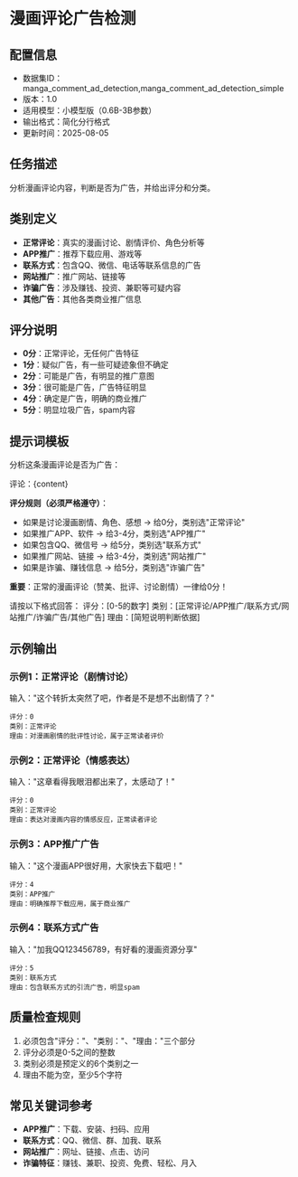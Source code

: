 # 漫画评论广告检测

## 配置信息
- 数据集ID：manga_comment_ad_detection,manga_comment_ad_detection_simple
- 版本：1.0
- 适用模型：小模型版（0.6B-3B参数）
- 输出格式：简化分行格式
- 更新时间：2025-08-05

## 任务描述
分析漫画评论内容，判断是否为广告，并给出评分和分类。

## 类别定义
- **正常评论**：真实的漫画讨论、剧情评价、角色分析等
- **APP推广**：推荐下载应用、游戏等
- **联系方式**：包含QQ、微信、电话等联系信息的广告
- **网站推广**：推广网站、链接等
- **诈骗广告**：涉及赚钱、投资、兼职等可疑内容
- **其他广告**：其他各类商业推广信息

## 评分说明
- **0分**：正常评论，无任何广告特征
- **1分**：疑似广告，有一些可疑迹象但不确定
- **2分**：可能是广告，有明显的推广意图
- **3分**：很可能是广告，广告特征明显
- **4分**：确定是广告，明确的商业推广
- **5分**：明显垃圾广告，spam内容

## 提示词模板

分析这条漫画评论是否为广告：

评论：{content}

**评分规则（必须严格遵守）**：
- 如果是讨论漫画剧情、角色、感想 → 给0分，类别选"正常评论"
- 如果推广APP、软件 → 给3-4分，类别选"APP推广"  
- 如果包含QQ、微信号 → 给5分，类别选"联系方式"
- 如果推广网站、链接 → 给3-4分，类别选"网站推广"
- 如果是诈骗、赚钱信息 → 给5分，类别选"诈骗广告"

**重要**：正常的漫画评论（赞美、批评、讨论剧情）一律给0分！

请按以下格式回答：
评分：[0-5的数字]
类别：[正常评论/APP推广/联系方式/网站推广/诈骗广告/其他广告]
理由：[简短说明判断依据]

## 示例输出

### 示例1：正常评论（剧情讨论）
输入："这个转折太突然了吧，作者是不是想不出剧情了？"
```
评分：0
类别：正常评论
理由：对漫画剧情的批评性讨论，属于正常读者评价
```

### 示例2：正常评论（情感表达）
输入："这章看得我眼泪都出来了，太感动了！"
```
评分：0
类别：正常评论
理由：表达对漫画内容的情感反应，正常读者评论
```

### 示例3：APP推广广告
输入："这个漫画APP很好用，大家快去下载吧！"
```
评分：4
类别：APP推广
理由：明确推荐下载应用，属于商业推广
```

### 示例4：联系方式广告
输入："加我QQ123456789，有好看的漫画资源分享"
```
评分：5
类别：联系方式
理由：包含联系方式的引流广告，明显spam
```

## 质量检查规则
1. 必须包含"评分："、"类别："、"理由："三个部分
2. 评分必须是0-5之间的整数
3. 类别必须是预定义的6个类别之一
4. 理由不能为空，至少5个字符

## 常见关键词参考
- **APP推广**：下载、安装、扫码、应用
- **联系方式**：QQ、微信、群、加我、联系
- **网站推广**：网址、链接、点击、访问
- **诈骗特征**：赚钱、兼职、投资、免费、轻松、月入